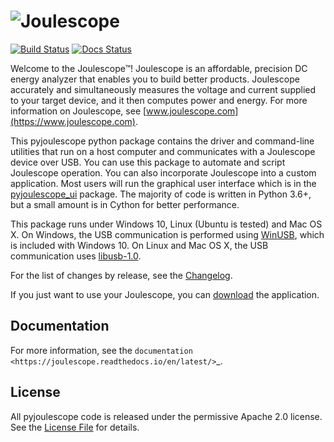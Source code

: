 
# ![Joulescope](https://download.joulescope.com/press/joulescope_logo-PNG-Transparent-Exact-Small.png "Joulescope Logo")

[![Build Status](https://travis-ci.org/jetperch/pyjoulescope.svg?branch=master)](https://travis-ci.org/jetperch/pyjoulescope)
[![Docs Status](https://readthedocs.org/projects/joulescope/badge/?version=latest)](https://joulescope.readthedocs.io/)

Welcome to the Joulescope™!  Joulescope is an affordable, precision DC energy 
analyzer that enables you to build better products. 
Joulescope accurately and simultaneously measures the voltage and current 
supplied to your target device, and it then computes power and energy. 
For more information on Joulescope, see 
[www.joulescope.com](https://www.joulescope.com).

This pyjoulescope python package contains the driver and command-line 
utilities that  run on a host computer and communicates with a Joulescope 
device over USB. You can use this package to automate and script Joulescope 
operation. You can also incorporate Joulescope into a custom application.
Most users will run the graphical user interface which is in the 
[pyjoulescope_ui](https://github.com/jetperch/pyjoulescope_ui) package. 
The majority of code is written in Python 3.6+, but a small amount is in 
Cython for better performance. 

This package runs under Windows 10, Linux (Ubuntu is tested) and Mac OS X.
On Windows, the USB communication is performed using 
[WinUSB](https://docs.microsoft.com/en-us/windows-hardware/drivers/usbcon/winusb),
which is included with Windows 10.
On Linux and Mac OS X, the USB communication uses 
[libusb-1.0](https://libusb.info/).

For the list of changes by release, see the [Changelog](CHANGELOG.md).

If you just want to use your Joulescope, you can 
[download](https://www.joulescope.com/download) the application.


## Documentation

For more information, see the 
`documentation <https://joulescope.readthedocs.io/en/latest/>`_.


## License

All pyjoulescope code is released under the permissive Apache 2.0 license.
See the [License File](LICENSE.txt) for details.
